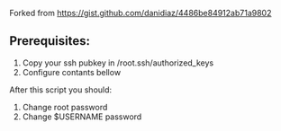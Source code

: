 Forked from https://gist.github.com/danidiaz/4486be84912ab71a9802

## Prerequisites:

1) Copy your ssh pubkey in /root.ssh/authorized_keys
2) Configure contants bellow


After this script you should:

1) Change root password
2) Change $USERNAME password